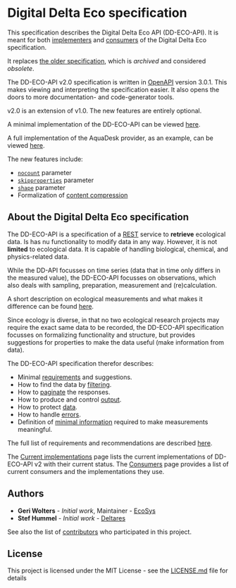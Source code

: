 # Digital Delta Eco specification

This specification describes the Digital Delta Eco API (DD-ECO-API). It is meant for both [implementers](implementations.md) and [consumers](consumers.md) of the Digital Delta Eco specification.

It replaces [the older specification](https://github.com/DigitaleDeltaOrg/dd-eco-api-specs), which is *archived* and considered *obsolete*.

The DD-ECO-API v2.0 specification is written in [OpenAPI](https://www.openapis.org/) version 3.0.1. This makes viewing and interpreting the specification easier. It also opens the doors to more documentation- and code-generator tools.

v2.0 is an extension of v1.0. The new features are entirely optional.

A minimal implementation of the DD-ECO-API can be viewed [here](https://redocly.github.io/redoc/?url=https://raw.githubusercontent.com/DigitaleDeltaOrg/dd-eco-api/main/OpenAPI/minimal.json).

A full implementation of the AquaDesk provider, as an example, can be viewed [here](https://redocly.github.io/redoc/?url=https://ddecoapi.aquadesk.nl/swagger/v2/swagger.json).

The new features include:

- [`nocount`](parameters.md#nocount) parameter
- [`skipproperties`](parameters.md#skipproperties) parameter
- [`shape`](parameters.md#shape) parameter
- Formalization of [content compression](content-compression.md)

## About the Digital Delta Eco specification

The DD-ECO-API is a specification of a [REST](https://en.wikipedia.org/wiki/Representational_state_transfer) service to **retrieve** ecological data. Is has nu functionality to modify data in any way. 
However, it is not **limited** to ecological data.
It is capable of handling biological, chemical, and physics-related data.

While the DD-API focusses on time series (data that in time only differs in the measured value), the DD-ECO-API focusses on observations, which also deals with sampling, preparation, measurement and (re)calculation.

A short description on ecological measurements and what makes it difference can be found [here](ecological-measurements.md).

Since ecology is diverse, in that no two ecological research projects may require the exact same data to be recorded, the DD-ECO-API specification focusses on formalizing functionality and structure, but provides suggestions for properties to make the data useful (make information from data).

The DD-ECO-API specification therefor describes:

- Minimal [requirements](requirements.md) and suggestions.
- How to find the data by [filtering](filtering.md).
- How to [paginate](pagination.md) the responses.
- How to produce and control [output](output.md).
- How to protect [data](security.md).
- How to handle [errors](error-handling.md).
- Definition of [minimal information](minimal-measurement.md) required to make measurements meaningful.

The full list of requirements and recommendations are described [here](requirements.md).

The [Current implementations](implementations.md) page lists the current implementations of DD-ECO-API v2 with their current status.
The [Consumers](consumers.md) page provides a list of current consumers and the implementations they use.

## Authors

- **Geri Wolters** - *Initial work*, Maintainer - [EcoSys](https://www.ecosys.nl)
- **Stef Hummel** - *Initial work* - [Deltares](https://www.deltares.nl)

See also the list of [contributors](contributors.md) who participated in this project.

## License

This project is licensed under the MIT License - see the [LICENSE.md](license.md) file for details
